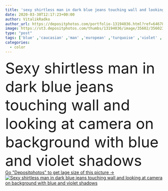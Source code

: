 ```yaml
---
title: 'sexy shirtless man in dark blue jeans touching wall and looking at camera on background with blue and violet shadows'
date: 2020-03-30T12:17:23+00:00
author: VitalikRadko
author_url: https://depositphotos.com/portfolio-13194036.html?ref=64678756
image: https://st3.depositphotos.com/thumbs/13194036/image/35602/356023962/api_thumb_450.jpg?forcejpeg=true
type: "post"
tags: ['blue' ,'caucasian' ,'man' ,'european' ,'turquoise' ,'violet' ,'emotion' ,'purple' ,'emotional' ,'stand' ,'shirtless' ,'sexy' ,'Jeans' ,'serious' ,'handsome' ,'posing' ,'standing' ,'sneakers' ,'torso' ,'shadows' ,'confident' ,'muscular' ,'good looking' ,'looking at camera' ,'copy space' ,'one person' ,'Studio Shot' ,'young adult' ,'Full Length' ,'color filter' ,'mature content' ]
categories: 
  - color
---
```

<div aling="center">
            <font size="60"> Sexy shirtless man in dark blue jeans touching wall and looking at camera on background with blue and violet shadows</font>   
</div>
<div>
    <a href='https://st3.depositphotos.com/thumbs/13194036/image/35602/356023962/api_thumb_450.jpg?forcejpeg=true?ref=64678756' target=_blank > Go "Depositphotos" to get lage size of this picture ->
        <img href='https://st3.depositphotos.com/thumbs/13194036/image/35602/356023962/api_thumb_450.jpg?forcejpeg=true?ref=64678756' src='https://st3.depositphotos.com/13194036/35602/i/950/depositphotos_356023962-stock-photo-sexy-shirtless-man-dark-blue.jpg?forcejpeg=true' alt='Sexy shirtless man in dark blue jeans touching wall and looking at camera on background with blue and violet shadows' >
    </a>
</div>
